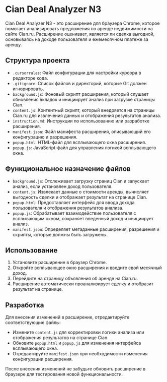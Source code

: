 # Cian Deal Analyzer N3

Cian Deal Analyzer N3 - это расширение для браузера Chrome, которое помогает анализировать предложения по аренде недвижимости на сайте Cian.ru. Расширение оценивает, является ли сделка выгодной, основываясь на доходе пользователя и ежемесячном платеже за аренду.

## Структура проекта

- `.cursorrules`: Файл конфигурации для настройки курсора в редакторе кода.
- `.gitignore`: Список файлов и директорий, которые Git должен игнорировать.
- `background.js`: Фоновый скрипт расширения, который слушает обновления вкладок и инициирует анализ при загрузке страницы Cian.
- `content.js`: Контентный скрипт, который внедряется на страницы Cian.ru для извлечения данных и отображения результатов анализа.
- `instruction.md`: Инструкции по использованию или разработке расширения.
- `manifest.json`: Файл манифеста расширения, описывающий его конфигурацию и разрешения.
- `popup.html`: HTML-файл для всплывающего окна расширения.
- `popup.js`: JavaScript-файл для управления логикой всплывающего окна.

## Функциональное назначение файлов

- `background.js`: Отслеживает загрузку страниц Cian и запускает анализ, если установлен доход пользователя.
- `content.js`: Извлекает данные о стоимости аренды, вычисляет выгодность сделки и отображает результат на странице Cian.
- `popup.html`: Предоставляет интерфейс для ввода дохода пользователя и отображения результатов анализа.
- `popup.js`: Обрабатывает взаимодействие пользователя с всплывающим окном, сохраняет введенный доход и инициирует анализ.
- `manifest.json`: Определяет метаданные расширения, разрешения и скрипты, которые должны быть загружены.

## Использование

1. Установите расширение в браузер Chrome.
2. Откройте всплывающее окно расширения и введите свой месячный доход.
3. Перейдите на страницу объявления об аренде на Cian.ru.
4. Расширение автоматически проанализирует сделку и отобразит результат на странице.

## Разработка

Для внесения изменений в расширение, отредактируйте соответствующие файлы:
- Измените `content.js` для корректировки логики анализа или отображения результатов на странице Cian.
- Обновите `popup.html` и `popup.js` для изменения интерфейса всплывающего окна.
- Отредактируйте `manifest.json` при необходимости изменения конфигурации расширения.

После внесения изменений не забудьте обновить расширение в браузере для тестирования новой функциональности.

